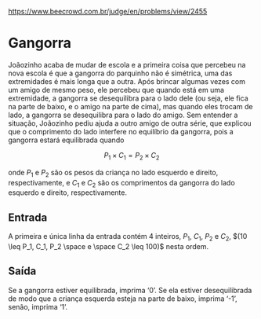 https://www.beecrowd.com.br/judge/en/problems/view/2455

# Gangorra

Joãozinho acaba de mudar de escola e a primeira coisa que percebeu na nova
escola é que a gangorra do parquinho não é simétrica, uma das extremidades é
mais longa que a outra. Após brincar algumas vezes com um amigo de mesmo peso,
ele percebeu que quando está em uma extremidade, a gangorra se desequilibra
para o lado dele (ou seja, ele fica na parte de baixo, e o amigo na parte de
cima), mas quando eles trocam de lado, a gangorra se desequilibra para o lado
do amigo. Sem entender a situação, Joãozinho pediu ajuda a outro amigo de
outra série, que explicou que o comprimento do lado interfere no equilíbrio da
gangorra, pois a gangorra estará equilibrada quando

$$P_1 \times C_1 = P_2 \times C_2$$

onde $P_1$ e $P_2$ são os pesos da criança no lado esquerdo e direito,
respectivamente, e $C_1$ e $C_2$ são os comprimentos da gangorra do lado
esquerdo e direito, respectivamente.

## Entrada

A primeira e única linha da entrada contém 4 inteiros, $P_1$, $C_1$, $P_2$ e
$C_2$, $(10 \leq P_1, C_1, P_2 \space e \space C_2 \leq 100)$ nesta ordem.

## Saída

Se a gangorra estiver equilibrada, imprima ‘0’. Se ela estiver desequilibrada
de modo que a criança esquerda esteja na parte de baixo, imprima ‘-1’, senão,
imprima ‘1’.
